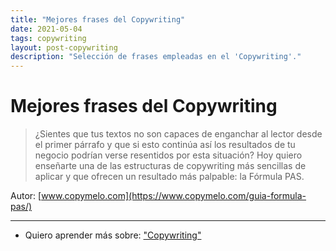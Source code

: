 ```yaml
---
title: "Mejores frases del Copywriting"
date: 2021-05-04
tags: copywriting
layout: post-copywriting
description: "Selección de frases empleadas en el 'Copywriting'."
---
```


# Mejores frases del Copywriting

> ¿Sientes que tus textos no son capaces de enganchar al lector desde el primer párrafo y que si esto continúa así los resultados de tu negocio podrían verse resentidos por esta situación? Hoy quiero enseñarte una de las estructuras de copywriting más sencillas de aplicar y que ofrecen un resultado más palpable: la Fórmula PAS.

Autor: [www.copymelo.com](https://www.copymelo.com/guia-formula-pas/)

***

- Quiero aprender más sobre: ["Copywriting"](../00/copywriting)
